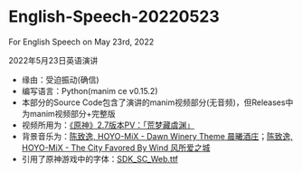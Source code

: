 # English-Speech-20220523
For English Speech on May 23rd, 2022

2022年5月23日英语演讲

- 缘由：受迫振动(确信)
- 编写语言：Python(manim ce v0.15.2)
- 本部分的Source Code包含了演讲的manim视频部分(无音频)，但Releases中为manim视频部分+完整版
- 视频所用为：[《原神》2.7版本PV：「荒梦藏虞渊」](https://www.bilibili.com/video/BV18F411L7Nj?p=3)
- 背景音乐为：[陈致逸, HOYO-MiX - Dawn Winery Theme 晨曦酒庄](https://music.163.com/#/song?id=1481390619)；[陈致逸, HOYO-MiX - The City Favored By Wind 风所爱之城](https://music.163.com/#/song?id=1481392245)
- 引用了原神游戏中的字体：[SDK_SC_Web.ttf](https://github.com/CaiJi-Feizao/English-Speech-20220523/blob/main/SDK_SC_Web.ttf)
